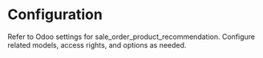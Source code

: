 # Configuration

Refer to Odoo settings for sale_order_product_recommendation. Configure related models, access rights, and options as needed.
